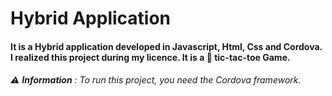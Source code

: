 # Hybrid Application 
#### It is a Hybrid application developed in Javascript, Html, Css and Cordova. I realized this project during my licence. It is a :game_die: tic-tac-toe Game.
###### :warning: **Information** : To run this project, you need the Cordova framework.
